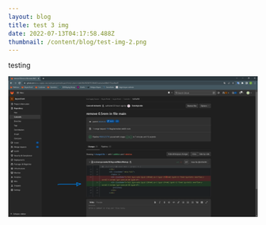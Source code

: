 ```yaml
---
layout: blog
title: test 3 img
date: 2022-07-13T04:17:58.488Z
thumbnail: /content/blog/test-img-2.png
---
```

testing



![](/content/blog/test-img-2.png)